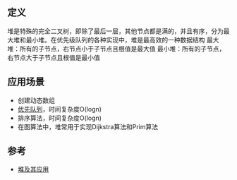 ## 定义
堆是特殊的完全二叉树，即除了最后一层，其他节点都是满的，并且有序，分为最大堆和最小堆。在优先级队列的各种实现中，堆是最高效的一种数据结构
最大堆：所有的子节点，右节点小于子节点且根值是最大值
最小堆：所有的子节点，右节点大于子节点且根值是最小值
## 应用场景
- 创建动态数组
- [优先队列](https://zhuanlan.zhihu.com/p/66418556)，时间复杂度O(logn)
- 排序算法，时间复杂度O(logn)
- 在图算法中，堆常用于实现Dijkstra算法和Prim算法
## 参考
- [堆及其应用](https://blog.csdn.net/m0_65690223/article/details/130570407)